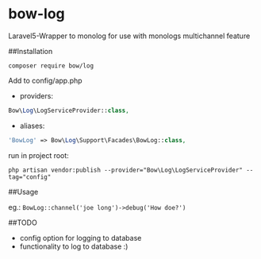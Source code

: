 # bow-log
Laravel5-Wrapper to monolog for use with monologs multichannel feature

##Installation

```composer require bow/log```

Add to config/app.php

* providers:
```php
Bow\Log\LogServiceProvider::class,
```

* aliases:
```php
'BowLog' => Bow\Log\Support\Facades\BowLog::class,
```

run in project root:

```php artisan vendor:publish --provider="Bow\Log\LogServiceProvider" --tag="config"```


##Usage

eg.:
```BowLog::channel('joe long')->debug('How doe?')```

##TODO

* config option for logging to database
* functionality to log to database :)


